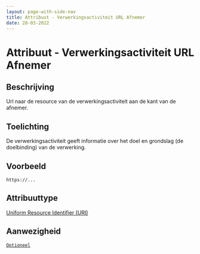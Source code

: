```yaml
---
layout: page-with-side-nav
title: Attribuut - Verwerkingsactiviteit URL Afnemer
date: 28-03-2022
---
```


# Attribuut - Verwerkingsactiviteit URL Afnemer

## Beschrijving
Url naar de resource van de verwerkingsactiviteit aan de kant van de afnemer.

## Toelichting
De verwerkingsactiviteit geeft informatie over het doel en grondslag (de doelbinding) van de verwerking.

## Voorbeeld
`https://...`

## Attribuuttype
[Uniform Resource Identifier (URI)](../attribuuttypen/URI.md)

## Aanwezigheid
[`Optioneel`](../../gegevenswoordenboek/readme.md#bijzondere-meta-attributen)
